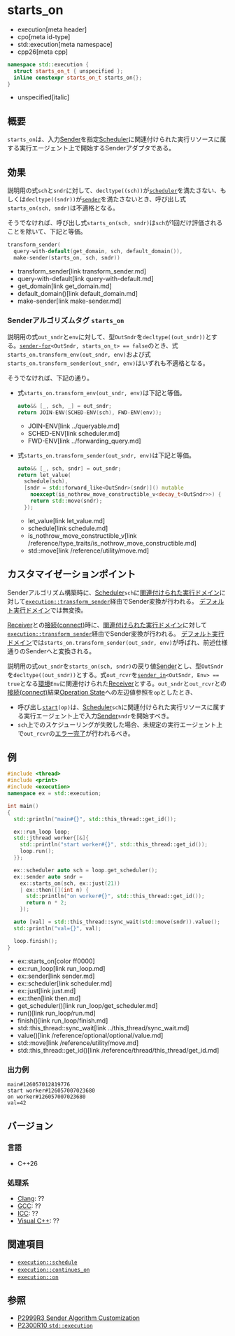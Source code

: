 # starts_on
* execution[meta header]
* cpo[meta id-type]
* std::execution[meta namespace]
* cpp26[meta cpp]

```cpp
namespace std::execution {
  struct starts_on_t { unspecified };
  inline constexpr starts_on_t starts_on{};
}
```
* unspecified[italic]

## 概要
`starts_on`は、入力[Sender](sender.md)を指定[Scheduler](scheduler.md)に関連付けられた実行リソースに属する実行エージェント上で開始するSenderアダプタである。


## 効果
説明用の式`sch`と`sndr`に対して、`decltype((sch))`が[`scheduler`](scheduler.md)を満たさない、もしくは`decltype((sndr))`が[`sender`](sender.md)を満たさないとき、呼び出し式`starts_on(sch, sndr)`は不適格となる。

そうでなければ、呼び出し式`starts_on(sch, sndr)`は`sch`が1回だけ評価されることを除いて、下記と等価。

```cpp
transform_sender(
  query-with-default(get_domain, sch, default_domain()),
  make-sender(starts_on, sch, sndr))
```
* transform_sender[link transform_sender.md]
* query-with-default[link query-with-default.md]
* get_domain[link get_domain.md]
* default_domain()[link default_domain.md]
* make-sender[link make-sender.md]


### Senderアルゴリズムタグ `starts_on`
説明用の式`out_sndr`と`env`に対して、型`OutSndr`を`decltype((out_sndr))`とする。[`sender-for`](sender-for.md)`<OutSndr, starts_on_t> == false`のとき、式`starts_on.transform_env(out_sndr, env)`および式`starts_on.transform_sender(out_sndr, env)`はいずれも不適格となる。

そうでなければ、下記の通り。

- 式`starts_on.transform_env(out_sndr, env)`は下記と等価。

    ```cpp
    auto&& [_, sch, _] = out_sndr;
    return JOIN-ENV(SCHED-ENV(sch), FWD-ENV(env));
    ```
    * JOIN-ENV[link ../queryable.md]
    * SCHED-ENV[link scheduler.md]
    * FWD-ENV[link ../forwarding_query.md]

- 式`starts_on.transform_sender(out_sndr, env)`は下記と等価。

    ```cpp
    auto&& [_, sch, sndr] = out_sndr;
    return let_value(
      schedule(sch),
      [sndr = std::forward_like<OutSndr>(sndr)]() mutable
        noexcept(is_nothrow_move_constructible_v<decay_t<OutSndr>>) {
        return std::move(sndr);
      });
    ```
    * let_value[link let_value.md]
    * schedule[link schedule.md]
    * is_nothrow_move_constructible_v[link /reference/type_traits/is_nothrow_move_constructible.md]
    * std::move[link /reference/utility/move.md]


## カスタマイゼーションポイント
Senderアルゴリズム構築時に、[Scheduler](scheduler.md)`sch`に[関連付けられた実行ドメイン](query-with-default.md)に対して[`execution::transform_sender`](transform_sender.md)経由でSender変換が行われる。
[デフォルト実行ドメイン](default_domain.md)では無変換。

[Receiver](receiver.md)との[接続(connect)](connect.md)時に、[関連付けられた実行ドメイン](get-domain-late.md)に対して[`execution::transform_sender`](transform_sender.md)経由でSender変換が行われる。
[デフォルト実行ドメイン](default_domain.md)では`starts_on.transform_sender(out_sndr, env)`が呼ばれ、前述仕様通りのSenderへと変換される。

説明用の式`out_sndr`を`starts_on(sch, sndr)`の戻り値[Sender](sender.md)とし、型`OutSndr`を`decltype((out_sndr))`とする。式`out_rcvr`を[`sender_in`](sender_in.md)`<OutSndr, Env> == true`となる[環境](../queryable.md)`Env`に関連付けられた[Receiver](receiver.md)とする。`out_sndr`と`out_rcvr`との[接続(connect)](connect.md)結果[Operation State](operation_state.md)への左辺値参照を`op`としたとき、

- 呼び出し[`start`](start.md)`(op)`は、[Scheduler](scheduler.md)`sch`に関連付けられた実行リソースに属する実行エージェント上で入力[Sender](sender.md)`sndr`を開始すべき。
- `sch`上でのスケジューリングが失敗した場合、未規定の実行エージェント上で`out_rcvr`の[エラー完了](set_error.md)が行われるべき。


## 例
```cpp example
#include <thread>
#include <print>
#include <execution>
namespace ex = std::execution;

int main()
{
  std::println("main#{}", std::this_thread::get_id());

  ex::run_loop loop;
  std::jthread worker{[&]{
    std::println("start worker#{}", std::this_thread::get_id());
    loop.run();
  }};

  ex::scheduler auto sch = loop.get_scheduler();
  ex::sender auto sndr =
    ex::starts_on(sch, ex::just(21))
    | ex::then([](int n) {
      std::println("on worker#{}", std::this_thread::get_id());
      return n * 2;
    });

  auto [val] = std::this_thread::sync_wait(std::move(sndr)).value();
  std::println("val={}", val);

  loop.finish();
}
```
* ex::starts_on[color ff0000]
* ex::run_loop[link run_loop.md]
* ex::sender[link sender.md]
* ex::scheduler[link scheduler.md]
* ex::just[link just.md]
* ex::then[link then.md]
* get_scheduler()[link run_loop/get_scheduler.md]
* run()[link run_loop/run.md]
* finish()[link run_loop/finish.md]
* std::this_thread::sync_wait[link ../this_thread/sync_wait.md]
* value()[link /reference/optional/optional/value.md]
* std::move[link /reference/utility/move.md]
* std::this_thread::get_id()[link /reference/thread/this_thread/get_id.md]


### 出力例
```
main#126057012819776
start worker#126057007023680
on worker#126057007023680
val=42
```


## バージョン
### 言語
- C++26

### 処理系
- [Clang](/implementation.md#clang): ??
- [GCC](/implementation.md#gcc): ??
- [ICC](/implementation.md#icc): ??
- [Visual C++](/implementation.md#visual_cpp): ??


## 関連項目
- [`execution::schedule`](schedule.md)
- [`execution::continues_on`](continues_on.md)
- [`execution::on`](on.md)


## 参照
- [P2999R3 Sender Algorithm Customization](https://www.open-std.org/jtc1/sc22/wg21/docs/papers/2023/p2999r3.html)
- [P2300R10 `std::execution`](https://www.open-std.org/jtc1/sc22/wg21/docs/papers/2024/p2300r10.html)
